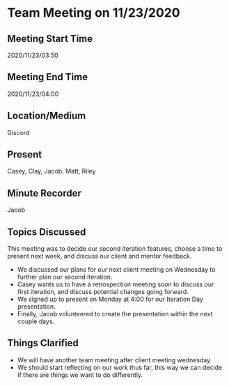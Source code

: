 # Team Meeting on 11/23/2020

## Meeting Start Time

2020/11/23/03:50

## Meeting End Time

2020/11/23/04:00

## Location/Medium

Discord

## Present

Casey, Clay, Jacob, Matt, Riley

## Minute Recorder

Jacob

## Topics Discussed

This meeting was to decide our second iteration features, choose a time to present next week, and discuss our client and mentor feedback.

- We discussed our plans for our next client meeting on Wednesday to further plan our second iteration.
- Casey wants us to have a retrospection meeting soon to discuss our first iteration, and discuss potential changes going forward.
- We signed up to present on Monday at 4:00 for our Iteration Day presentation.
- Finally, Jacob volunteered to create the presentation within the next couple days.

## Things Clarified

- We will have another team meeting after client meeting wednesday.
- We should start reflecting on our work thus far, this way we can decide if there are things we want to do differently.
